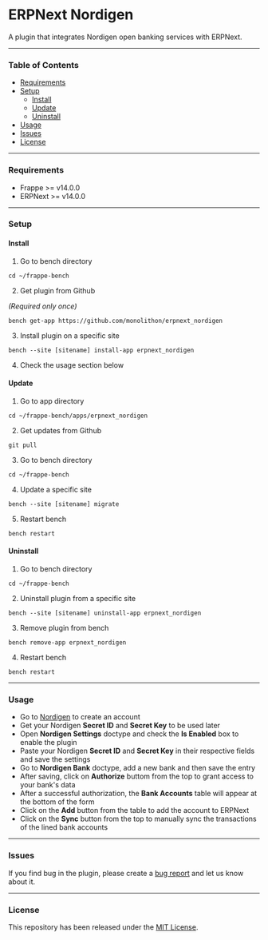 # ERPNext Nordigen

A plugin that integrates Nordigen open banking services with ERPNext.

---

### Table of Contents
- [Requirements](#requirements)
- [Setup](#setup)
  - [Install](#install)
  - [Update](#update)
  - [Uninstall](#uninstall)
- [Usage](#usage)
- [Issues](#issues)
- [License](#license)

---

### Requirements

- Frappe >= v14.0.0
- ERPNext >= v14.0.0

---

### Setup

#### Install
1. Go to bench directory

`cd ~/frappe-bench`

2. Get plugin from Github

*(Required only once)*

`bench get-app https://github.com/monolithon/erpnext_nordigen`

3. Install plugin on a specific site

`bench --site [sitename] install-app erpnext_nordigen`

4. Check the usage section below

#### Update
1. Go to app directory

`cd ~/frappe-bench/apps/erpnext_nordigen`

2. Get updates from Github

`git pull`

3. Go to bench directory

`cd ~/frappe-bench`

4. Update a specific site

`bench --site [sitename] migrate`

5. Restart bench

`bench restart`

#### Uninstall
1. Go to bench directory

`cd ~/frappe-bench`

2. Uninstall plugin from a specific site

`bench --site [sitename] uninstall-app erpnext_nordigen`

3. Remove plugin from bench

`bench remove-app erpnext_nordigen`

4. Restart bench

`bench restart`

---

### Usage

- Go to [Nordigen](https://ob.nordigen.com/overview/) to create an account
- Get your Nordigen **Secret ID** and **Secret Key** to be used later
- Open **Nordigen Settings** doctype and check the **Is Enabled** box to enable the plugin
- Paste your Nordigen **Secret ID** and **Secret Key** in their respective fields and save the settings
- Go to **Nordigen Bank** doctype, add a new bank and then save the entry
- After saving, click on **Authorize** buttom from the top to grant access to your bank's data
- After a successful authorization, the **Bank Accounts** table will appear at the bottom of the form
- Click on the **Add** button from the table to add the account to ERPNext
- Click on the **Sync** button from the top to manually sync the transactions of the lined bank accounts

---

### Issues
If you find bug in the plugin, please create a [bug report](https://github.com/monolithon/erpnext_nordigen/issues/new/choose) and let us know about it.

---

### License
This repository has been released under the [MIT License](https://github.com/monolithon/erpnext_nordigen/blob/main/LICENSE).
